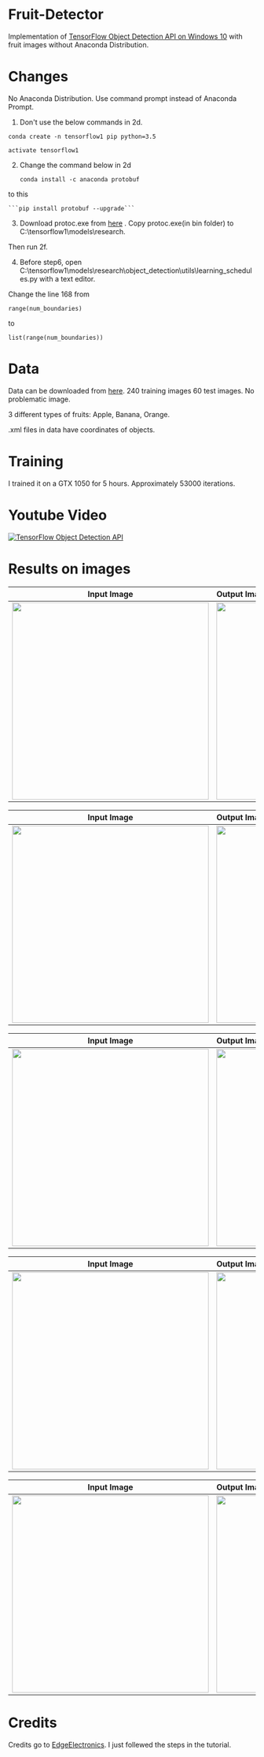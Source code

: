 # Fruit-Detector
Implementation of [TensorFlow Object Detection API on Windows 10](https://www.youtube.com/watch?v=Rgpfk6eYxJA) with fruit images without Anaconda Distribution.

# Changes

No Anaconda Distribution. Use command prompt instead of Anaconda Prompt.

1) Don't use the below commands in 2d.

```conda create -n tensorflow1 pip python=3.5```

```activate tensorflow1```

2) Change the command below in 2d

    ```conda install -c anaconda protobuf```

to this

    ```pip install protobuf --upgrade```

3) Download protoc.exe from [here](https://github.com/google/protobuf/releases/download/v3.6.0/protoc-3.6.0-win32.zip) . Copy protoc.exe(in bin folder) to C:\tensorflow1\models\research.
 
Then run 2f.

4) Before step6, open C:\tensorflow1\models\research\object_detection\utils\learning_schedules.py with a text editor.

Change the line 168 from

```range(num_boundaries)```

to

```list(range(num_boundaries))```

# Data

Data can be downloaded from [here](https://www.kaggle.com/mbkinaci/fruit-images-for-object-detection). 240 training images 60 test images. No problematic image.

3 different types of fruits: Apple, Banana, Orange.

.xml files in data have coordinates of objects.

# Training

I trained it on a GTX 1050 for 5 hours. Approximately 53000 iterations.

# Youtube Video

[![TensorFlow Object Detection API](https://github.com/MuhammedBuyukkinaci/Fruit-Detector/blob/master/images/my_ss.png)](https://www.youtube.com/watch?v=twlulg36QHA)

# Results on images

Input Image             |  Output Image                     
:-------------------------:|:-------------------------
<img src="https://github.com/MuhammedBuyukkinaci/Fruit-Detector/blob/master/images/trial1.jpg" width="400" height="400">  | <img src="https://github.com/MuhammedBuyukkinaci/Fruit-Detector/blob/master/images/fruit-detector1.png" width="400" height="400">  


Input Image             |  Output Image                     
:-------------------------:|:-------------------------
<img src="https://github.com/MuhammedBuyukkinaci/Fruit-Detector/blob/master/images/trial2.jpg" width="400" height="400">  | <img src="https://github.com/MuhammedBuyukkinaci/Fruit-Detector/blob/master/images/fruit-detector2.png" width="400" height="400">  


Input Image             |  Output Image                     
:-------------------------:|:-------------------------
<img src="https://github.com/MuhammedBuyukkinaci/Fruit-Detector/blob/master/images/trial3.jpg" width="400" height="400">  | <img src="https://github.com/MuhammedBuyukkinaci/Fruit-Detector/blob/master/images/fruit-detector3.png" width="400" height="400">  


Input Image             |  Output Image                     
:-------------------------:|:-------------------------
<img src="https://github.com/MuhammedBuyukkinaci/Fruit-Detector/blob/master/images/trial4.jpg" width="400" height="400">  | <img src="https://github.com/MuhammedBuyukkinaci/Fruit-Detector/blob/master/images/fruit-detector4.png" width="400" height="400">  


Input Image             |  Output Image                     
:-------------------------:|:-------------------------
<img src="https://github.com/MuhammedBuyukkinaci/Fruit-Detector/blob/master/images/trial5.jpg" width="400" height="400">  | <img src="https://github.com/MuhammedBuyukkinaci/Fruit-Detector/blob/master/images/fruit-detector5.png" width="400" height="400">  

# Credits

Credits go to [EdgeElectronics](https://github.com/EdjeElectronics). I just follewed the steps in the tutorial.


